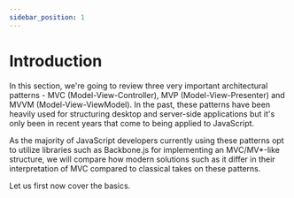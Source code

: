 ```yaml
---
sidebar_position: 1
---
```


# Introduction

In this section, we're going to review three very important architectural patterns - MVC (Model-View-Controller), MVP (Model-View-Presenter) and MVVM (Model-View-ViewModel). In the past, these patterns have been heavily used for structuring desktop and server-side applications but it's only been in recent years that come to being applied to JavaScript.

As the majority of JavaScript developers currently using these patterns opt to utilize libraries such as Backbone.js for implementing an MVC/MV\*-like structure, we will compare how modern solutions such as it differ in their interpretation of MVC compared to classical takes on these patterns.

Let us first now cover the basics.
